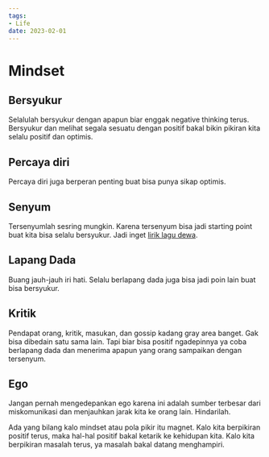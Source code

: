 ```yaml
---
tags:
- Life
date: 2023-02-01
---
```


# Mindset

## Bersyukur

Selalulah bersyukur dengan apapun biar enggak negative thinking terus. Bersyukur dan melihat segala sesuatu dengan positif bakal bikin pikiran kita selalu positif dan optimis.



## Percaya diri

Percaya diri juga berperan penting buat bisa punya sikap optimis.



## Senyum

Tersenyumlah sesring mungkin. Karena tersenyum bisa jadi starting point buat kita bisa selalu bersyukur. Jadi inget [lirik lagu dewa](https://www.musixmatch.com/lyrics/Dewa/Hadapi-Dengan-Senyuman).



## Lapang Dada

Buang jauh-jauh iri hati. Selalu berlapang dada juga bisa jadi poin lain buat bisa bersyukur.



## Kritik

Pendapat orang, kritik, masukan, dan gossip kadang gray area banget. Gak bisa dibedain satu sama lain. Tapi biar bisa positif ngadepinnya ya coba berlapang dada dan menerima apapun yang orang sampaikan dengan tersenyum.



## Ego

Jangan pernah mengedepankan ego karena ini adalah sumber terbesar dari miskomunikasi dan menjauhkan jarak kita ke orang lain. Hindarilah.



Ada yang bilang kalo mindset atau pola pikir itu magnet. Kalo kita berpikiran positif terus, maka hal-hal positif bakal ketarik ke kehidupan kita. Kalo kita berpikiran masalah terus, ya masalah bakal datang menghampiri.